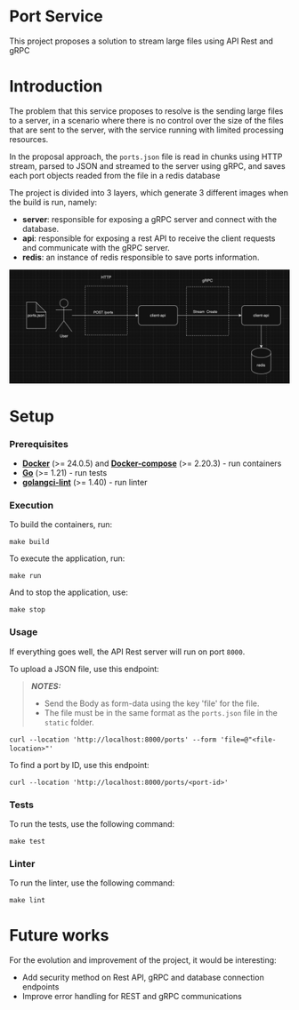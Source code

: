 # Port Service

This project proposes a solution to stream large files using API Rest and gRPC

# Introduction

The problem that this service proposes to resolve is the sending large files to a server, in a scenario where there is no
control over the size of the files that are sent to the server, with the service running with limited processing resources.

In the proposal approach, the `ports.json` file is read in chunks using HTTP stream, parsed to JSON and streamed to the 
server using gRPC, and saves each port objects readed from the file in a redis database


The project is divided into 3 layers, which generate 3 different images when the build is run, namely:
* **server**: responsible for exposing a gRPC server and connect with the database.
* **api**: responsible for exposing a rest API to receive the client requests and communicate with the gRPC server.
* **redis**: an instance of redis responsible to save ports information.


<img src="static/stream-port-file-diagram.png" width="800">

# Setup

### Prerequisites

* [**Docker**](https://www.docker.com/products/docker-desktop/) (>= 24.0.5) and 
[**Docker-compose**](https://docs.docker.com/compose/install/) (>= 2.20.3) - run containers
* [**Go**](https://go.dev/dl/) (>= 1.21) - run tests
* [**golangci-lint**](https://github.com/golangci/golangci-lint) (>= 1.40) - run linter

### Execution

To build the containers, run:
```shell
make build
```

To execute the application, run:
```shell
make run
```

And to stop the application, use:
```shell
make stop
```

### Usage

If everything goes well, the API Rest server will run on port `8000`. 

To upload a JSON file, use this endpoint:

> **_NOTES:_**  
> * Send the Body as form-data using the key 'file' for the file.
> * The file must be in the same format as the `ports.json` file in the `static` folder.

``` curl
curl --location 'http://localhost:8000/ports' --form 'file=@"<file-location>"'

```

To find a port by ID, use this endpoint:

``` curl
curl --location 'http://localhost:8000/ports/<port-id>'
```

### Tests

To run the tests, use the following command:
```shell
make test
```

### Linter

To run the linter, use the following command:
```shell
make lint
```

# Future works
For the evolution and improvement of the project, it would be interesting:

* Add security method on Rest API, gRPC and database connection endpoints
* Improve error handling for REST and gRPC communications



